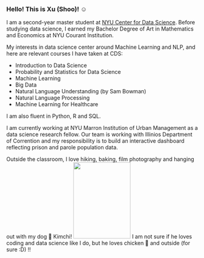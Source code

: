 ### Hello! This is Xu (Shoo)! ☺️

I am a second-year master student at [NYU Center for Data Science](https://cds.nyu.edu/). Before studying data science, I earned my Bachelor Degree of Art in Mathematics and Economics at NYU Courant Institution.

My interests in data science center around Machine Learning and NLP, and here are relevant courses I have taken at CDS:
- Introduction to Data Science
- Probability and Statistics for Data Science
- Machine Learning
- Big Data
- Natural Language Understanding (by Sam Bowman)
- Natural Language Processing
- Machine Learning for Healthcare 

I am also fluent in Python, R and SQL.

I am currently working at NYU Marron Institution of Urban Management as a data science research fellow. Our team is working with Illinios Department of Corrention and my responsibility is to build an interactive dashboard reflecting prison and parole population data.

Outside the classroom, I love hiking, baking, film photography and hanging out with my dog 🐶 Kimchi! <img src="https://user-images.githubusercontent.com/57966939/207690507-dbcd2365-10f8-4951-beb8-4db650549750.jpeg"  width="150" height="200" />
I am not sure if he loves coding and data science like I do, but he loves chicken 🍗 and outside (for sure :D) !!
